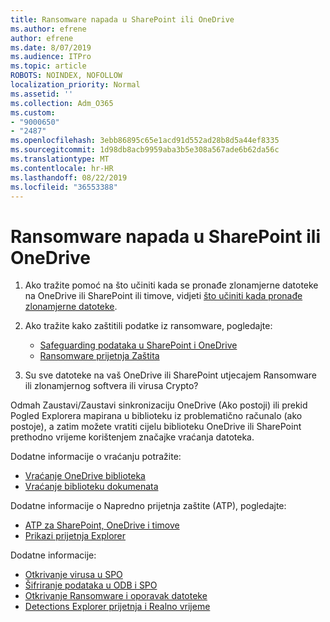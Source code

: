 ```yaml
---
title: Ransomware napada u SharePoint ili OneDrive
ms.author: efrene
author: efrene
ms.date: 8/07/2019
ms.audience: ITPro
ms.topic: article
ROBOTS: NOINDEX, NOFOLLOW
localization_priority: Normal
ms.assetid: ''
ms.collection: Adm_O365
ms.custom:
- "9000650"
- "2487"
ms.openlocfilehash: 3ebb86895c65e1acd91d552ad28b8d5a44ef8335
ms.sourcegitcommit: 1d98db8acb9959aba3b5e308a567ade6b62da56c
ms.translationtype: MT
ms.contentlocale: hr-HR
ms.lasthandoff: 08/22/2019
ms.locfileid: "36553388"
---
```

# <a name="ransomware-attack-in-sharepoint-or-onedrive"></a>Ransomware napada u SharePoint ili OneDrive

1.  Ako tražite pomoć na što učiniti kada se pronađe zlonamjerne datoteke na OneDrive ili SharePoint ili timove, vidjeti [što učiniti kada pronađe zlonamjerne datoteke](https://support.office.com/en-ie/article/what-to-do-when-a-malicious-file-is-found-in-sharepoint-online-onedrive-or-microsoft-teams-01e902ad-a903-4e0f-b093-1e1ac0c37ad2).
2. Ako tražite kako zaštitili podatke iz ransomware, pogledajte:
    - [Safeguarding podataka u SharePoint i OneDrive](https://docs.microsoft.com/sharepoint/safeguarding-your-data) 
    - [Ransomware prijetnja Zaštita](https://docs.microsoft.com/windows/security/threat-protection/intelligence/ransomware-malware)    

3.  Su sve datoteke na vaš OneDrive ili SharePoint utjecajem Ransomware ili zlonamjernog softvera ili virusa Crypto? 

Odmah Zaustavi/Zaustavi sinkronizaciju OneDrive (Ako postoji) ili prekid Pogled Explorera mapirana u biblioteku iz problematično računalo (ako postoje), a zatim možete vratiti cijelu biblioteku OneDrive ili SharePoint prethodno vrijeme korištenjem značajke vraćanja datoteka. 

Dodatne informacije o vraćanju potražite:

- [Vraćanje OneDrive biblioteka](https://support.office.com/article/restore-your-onedrive-fa231298-759d-41cf-bcd0-25ac53eb8a150)
- [Vraćanje biblioteku dokumenata](https://support.office.com/article/restore-a-document-library-317791c3-8bd0-4dfd-8254-3ca90883d39a?ui=en-US&rs=en-US&ad=US)

Dodatne informacije o Napredno prijetnja zaštite (ATP), pogledajte:
- [ATP za SharePoint, OneDrive i timove](https://docs.microsoft.com/office365/securitycompliance/atp-for-spo-odb-and-teams)
- [Prikazi prijetnja Explorer](https://docs.microsoft.com/office365/securitycompliance/threat-explorer-views)

Dodatne informacije:

- [Otkrivanje virusa u SPO](https://docs.microsoft.com/office365/securitycompliance/virus-detection-in-spo)</br>
- [Šifriranje podataka u ODB i SPO](https://docs.microsoft.com/office365/securitycompliance/data-encryption-in-odb-and-spo)</br>
- [Otkrivanje Ransomware i oporavak datoteke](https://support.office.com/article/Ransomware-detection-and-recovering-your-files-0d90ec50-6bfd-40f4-acc7-b8c12c73637f)</br>
- [Detections Explorer prijetnja i Realno vrijeme](https://docs.microsoft.com/office365/securitycompliance/threat-explorer-views)